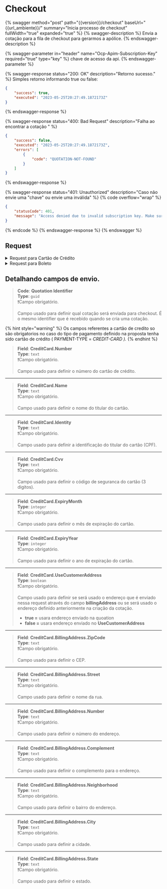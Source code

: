# Checkout

{% swagger method="post" path="{{version}}/checkout" baseUrl="{{url_ambiente}}/" summary="Inicia processo de checkout" fullWidth="true" expanded="true" %}
{% swagger-description %}
Envia a cotação para a fila de checkout para gerarmos a apólice.
{% endswagger-description %}

{% swagger-parameter in="header" name="Ocp-Apim-Subscription-Key" required="true" type="key" %}
chave de acesso da api.
{% endswagger-parameter %}

{% swagger-response status="200: OK" description="Retorno sucesso." %}
Simples retorno informando true ou false:

```json
{
    "success": true,
    "executed": "2023-05-25T20:27:49.1872173Z"
}
```
{% endswagger-response %}

{% swagger-response status="400: Bad Request" description="Falha ao encontrar a cotação " %}
```json
{
    "success": false,
    "executed": "2023-05-25T20:27:49.1872173Z",
    "errors": [
        {
            "code": "QUOTATION-NOT-FOUND"
        }
    ]
}
```
{% endswagger-response %}

{% swagger-response status="401: Unauthorized" description="Caso não envie uma "chave" ou envie uma inválida" %}
{% code overflow="wrap" %}
```json
{
    "statusCode": 401,
    "message": "Access denied due to invalid subscription key. Make sure to provide a valid key for an active subscription."
}
```
{% endcode %}
{% endswagger-response %}
{% endswagger %}

## Request

<details>

<summary>Request para Cartão de Crédito</summary>

```json
{
   "quotationIdentifier":"2aea86d1-a9e5-4220-ab29-68c3fba8483f",
   "creditCard":{
      "number":"5431315941306755",
      "name":"João da costa",
      "identity":"59989083096",
      "cvv":"789",
      "expiryMonth":10,
      "expiryYear":2027,
      "useCustomerAddress":false,
      "billingAddress":{
         "zipCode":"12433234",
         "street":"rua ficticia",
         "number":"123",
         "complement":"proximo a padaria",
         "neighborhood":"campos",
         "city":"São José dos Campos",
         "state":"Campo belo"
      }
   }
}
```

</details>

<details>

<summary>Request para Boleto</summary>

```
{
   "quotationIdentifier":"2aea86d1-a9e5-4220-ab29-68c3fba8483f"
}
```

</details>

## **Detalhando campos de envio.**

> **Code**: **Quotation Identifier**\
> **Type**: `guid`\
> ❗Campo obrigatório.
>
> Campo usado para definir qual cotação será enviada para checkout. É o mesmo identifier que é recebido quando se cria uma cotação.

{% hint style="warning" %}
Os campos referentes a cartão de credito so são obrigatorios no caso do tipo de pagamento definido na proposta tenha sido cartão de crédito ( PAYMENT-TYPE = _CREDIT-CARD )._
{% endhint %}

> **Field**: **CreditCard.Number**\
> **Type**: `text`\
> ❗Campo obrigatório.
>
> Campo usado para definir o número do cartão de crédito.

***

> **Field**: **CreditCard.Name**\
> **Type**: `text`\
> ❗Campo obrigatório.
>
> Campo usado para definir o nome do titular do cartão.

***

> **Field**: **CreditCard.Identity**\
> **Type**: `text`\
> ❗Campo obrigatório.
>
> Campo usado para definir a identificação do titular do cartão (CPF).

***

> **Field**: **CreditCard.Cvv**\
> **Type**: `text`\
> ❗Campo obrigatório.
>
> Campo usado para definir o código de seguranca do cartão (3 digitos).

***

> **Field**: **CreditCard.ExpiryMonth**\
> **Type**: `integer`\
> ❗Campo obrigatório.
>
> Campo usado para definir o mês de expiração do cartão.

***

> **Field**: **CreditCard.ExpiryYear**\
> **Type**: `integer`\
> ❗Campo obrigatório.
>
> Campo usado para definir o ano de expiração do cartão.

***

> **Field**: **CreditCard.UseCustomerAddress**\
> **Type**: `boolean`\
> ❗Campo obrigatório.
>
> Campo usado para definir se será usado o endereço que é enviado nessa request através do campo **billingAddress** ou se será usado o endereço definido anteriormente na criação da cotação.
>
> * **true =** usara endereço enviado na quoation
> * **false =** usara endereço enviado no **UseCustomerAddress**

***

> **Field**: **CreditCard.BillingAddress.ZipCode**\
> **Type**: `text`\
> ❗Campo obrigatório.
>
> Campo usado para definir o CEP.

***

> **Field**: **CreditCard.BillingAddress.Street**\
> **Type**: `text`\
> ❗Campo obrigatório.
>
> Campo usado para definir o nome da rua.

***

> **Field**: **CreditCard.BillingAddress.Number**\
> **Type**: `text`\
> ❗Campo obrigatório.
>
> Campo usado para definir o número do endereço.

***

> **Field**: **CreditCard.BillingAddress.Complement**\
> **Type**: `text`\
> ❗Campo obrigatório.
>
> Campo usado para definir o complemento para o endereço.

***

> **Field**: **CreditCard.BillingAddress.Neighborhood**\
> **Type**: `text`\
> ❗Campo obrigatório.
>
> Campo usado para definir o bairro do endereço.

***

> **Field**: **CreditCard.BillingAddress.City**\
> **Type**: `text`\
> ❗Campo obrigatório.
>
> Campo usado para definir a cidade.

***

> **Field**: **CreditCard.BillingAddress.State**\
> **Type**: `text`\
> ❗Campo obrigatório.
>
> Campo usado para definir o estado.
